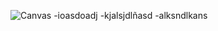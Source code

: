 ![Canvas](https://github.com/Andrew552004/project-docker/assets/149690633/c5fe2476-e654-4d42-bb3f-0594a886aa45)
-ioasdoadj
-kjalsjdlñasd
-alksndlkans
